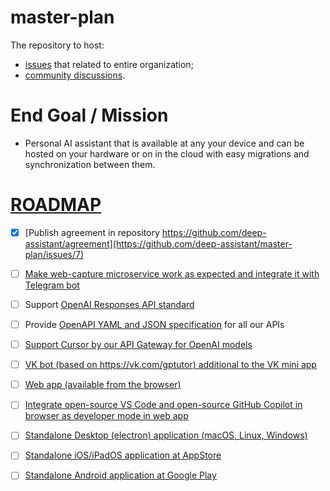 # master-plan

The repository to host:
* [issues](https://github.com/deep-assistant/master-plan/issues) that related to entire organization;
* [community discussions](https://github.com/deep-assistant/master-plan/discussions).

# End Goal / Mission 

* Personal AI assistant that is available at any your device and can be hosted on your hardware or on in the cloud with easy migrations and synchronization between them.

# [ROADMAP](https://github.com/deep-assistant/master-plan/issues/4)

* [x] [Publish agreement in repository https://github.com/deep-assistant/agreement](https://github.com/deep-assistant/master-plan/issues/7)
* [ ] [Make web-capture microservice work as expected and integrate it with Telegram bot](https://github.com/deep-assistant/master-plan/issues/10)
* [ ] Support [OpenAI Responses API standard](https://platform.openai.com/docs/api-reference/responses)
* [ ] Provide [OpenAPI YAML and JSON specification](https://www.openapis.org) for all our APIs
* [ ] [Support Cursor by our API Gateway for OpenAI models](https://github.com/deep-assistant/master-plan/issues/8)
* [ ] [VK bot (based on https://vk.com/gptutor) additional to the VK mini app](https://github.com/deep-assistant/master-plan/issues/1) 
* [ ] [Web app (available from the browser)](https://github.com/deep-assistant/master-plan/issues/2)
* [ ] [Integrate open-source VS Code and open-source GitHub Copilot in browser as developer mode in web app](https://github.com/deep-assistant/master-plan/issues/9)
* [ ] [Standalone Desktop (electron) application (macOS, Linux, Windows)](https://github.com/deep-assistant/master-plan/issues/3)
* [ ] [Standalone iOS/iPadOS application at AppStore](https://github.com/deep-assistant/master-plan/issues/5)
* [ ] [Standalone Android application at Google Play](https://github.com/deep-assistant/master-plan/issues/6)




